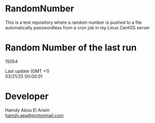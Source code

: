 # RandomNumber    
This is a test repository where a random number is pushed to a file automatically passwordless from a cron job in my Linux CentOS server    
# Random Number of the last run   
15054
      
Last update (GMT +1)    
03/21/25 00:00:01
# Developer    
Hamdy Abou El Anein   
hamdy.aea@protonmail.com
